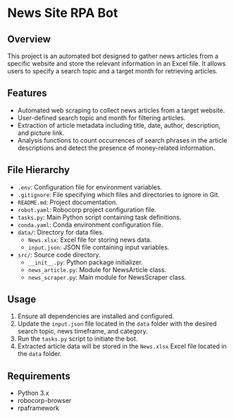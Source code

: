 # News Site RPA Bot

## Overview
This project is an automated bot designed to gather news articles from a specific website and store the relevant information in an Excel file. It allows users to specify a search topic and a target month for retrieving articles.

## Features
- Automated web scraping to collect news articles from a target website.
- User-defined search topic and month for filtering articles.
- Extraction of article metadata including title, date, author, description, and picture link.
- Analysis functions to count occurrences of search phrases in the article descriptions and detect the presence of money-related information.

## File Hierarchy
- `.env`: Configuration file for environment variables.
- `.gitignore`: File specifying which files and directories to ignore in Git.
- `README.md`: Project documentation.
- `robot.yaml`: Robocorp project configuration file.
- `tasks.py`: Main Python script containing task definitions.
- `conda.yaml`: Conda environment configuration file.
- `data/`: Directory for data files.
  - `News.xlsx`: Excel file for storing news data.
  - `input.json`: JSON file containing input variables.
- `src/`: Source code directory.
  - `__init__.py`: Python package initializer.
  - `news_article.py`: Module for NewsArticle class.
  - `news_scraper.py`: Main module for NewsScraper class.

## Usage
1. Ensure all dependencies are installed and configured.
2. Update the `input.json` file located in the `data` folder with the desired search topic, news timeframe, and category.
3. Run the `tasks.py` script to initiate the bot.
4. Extracted article data will be stored in the `News.xlsx` Excel file located in the `data` folder.

## Requirements
- Python 3.x
- robocorp-browser
- rpaframework
